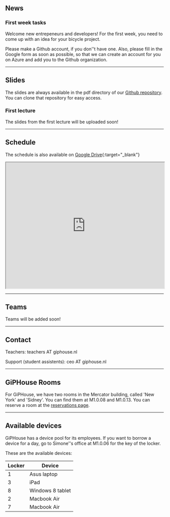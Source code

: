 News
---------------------

### First week tasks ###
Welcome new entrepeneurs and developers! For the first week, you need to come up
with an idea for your bicycle project.

Please make a Github account, if you don''t have one. Also, please fill in the
Google form as soon as possible, so that we can create an account for you on
Azure and add you to the Github organization.

***

Slides
------
The slides are always available in the pdf directory of our [Github repository](https://github.com/GipHouse/giphouse.github.io).
You can clone that repository for easy access.

### First lecture ###
The slides from the first lecture will be uploaded soon!

***

Schedule
--------
The schedule is also available on [Google Drive](https://docs.google.com/spreadsheets/d/1TBm2N4-du8Qb4L2JGDqDSfXNFwN5u7qSzniuqBBGBrE/pubhtml?gid=884926167&amp;single=true&amp;widget=true&amp;headers=false){:target="_blank"}
<iframe src="https://docs.google.com/spreadsheets/d/1TBm2N4-du8Qb4L2JGDqDSfXNFwN5u7qSzniuqBBGBrE/pubhtml?gid=884926167&amp;single=true&amp;widget=true&amp;headers=false" width="100%" height="400"></iframe> 

***

Teams
-----
Teams will be added soon!

***

Contact
-------
Teachers: teachers AT giphouse.nl

Support (student assistents): ceo AT giphouse.nl

***

GiPHouse Rooms
-----------------
For GiPHouse, we have two rooms in the Mercator building, called 'New York' and 'Sidney'. You can find them at M1.0.08 and M1.0.13. You can reserve a room at the [reservations page](http://reservations.giphouse.nl).

***

Available devices
-----------------
GiPHouse has a device pool for its employees. If you want to borrow a device for a day, go to Simone''s office at M1.0.06 for the key of the locker.

These are the available devices:

Locker | Device  
------ | ------
1      | Asus laptop
3      | iPad
8      | Windows 8 tablet
2      | Macbook Air
7      | Macbook Air
